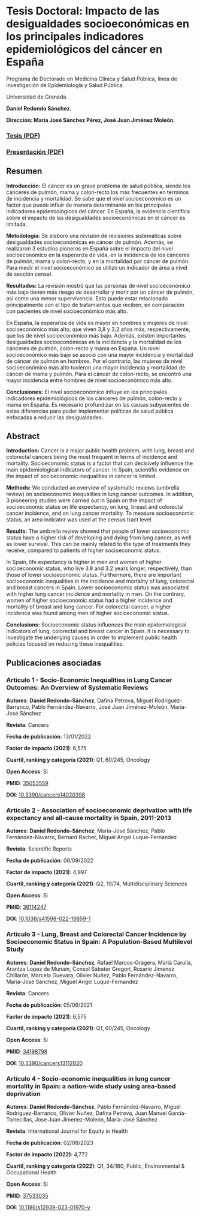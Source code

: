 # Tesis Doctoral: Impacto de las desigualdades socioeconómicas en los principales indicadores epidemiológicos del cáncer en España

Programa de Doctorado en Medicina Clínica y Salud Pública, línea de investigación de Epidemiología y Salud Pública.

Universidad de Granada.

**Daniel Redondo Sánchez.**

**Dirección: María José Sánchez Pérez, José Juan Jiménez Moleón.**

### [Tesis (PDF)](https://github.com/danielredondo/Tesis/raw/main/tesis.pdf)

### [Presentación (PDF)](https://github.com/danielredondo/Tesis/raw/main/presentacion.pdf)


## Resumen

**Introducción:**  El cáncer es un grave problema de salud pública, siendo los cánceres de pulmón, mama y colon-recto los más frecuentes en términos de incidencia y mortalidad. Se sabe que el nivel socioeconómico es un factor que puede influir de manera determinante en los principales indicadores epidemiológicos del cáncer. En España, la evidencia científica sobre el impacto de las desigualdades socioeconómicas en el cáncer es limitada.

**Metodología:** Se elaboró una revisión de revisiones sistemáticas sobre desigualdades socioeconómicas en cáncer de pulmón. Además, se realizaron 3 estudios pioneros en España sobre el impacto del nivel socioeconómico en la esperanza de vida, en la incidencia de los cánceres de pulmón, mama y colon-recto, y en la mortalidad por cáncer de pulmón. Para medir el nivel socioeconómico se utilizó un indicador de área a nivel de sección censal.

**Resultados:** La revisión mostró que las personas de nivel socioeconómico más bajo tienen más riesgo de desarrollar y morir por un cáncer de pulmón, así como una menor supervivencia. Esto puede estar relacionado principalmente con el tipo de tratamientos que reciben, en comparación con pacientes de nivel socioeconómico más alto. 

En España, la esperanza de vida es mayor en hombres y mujeres de nivel socioeconómico más alto, que viven 3,8 y 3,2 años más, respectivamente, que los de nivel socioeconómico más bajo. Además, existen importantes desigualdades socioeconómicas en la incidencia y la mortalidad de los cánceres de pulmón, colon-recto y mama en España. Un nivel socioeconómico más bajo se asoció con una mayor incidencia y mortalidad de cáncer de pulmón en hombres. Por el contrario, las mujeres de nivel socioeconómico más alto tuvieron una mayor incidencia y mortalidad de cáncer de mama y pulmón. Para el cáncer de colon-recto, se encontró una mayor incidencia entre hombres de nivel socioeconómico más alto.

**Conclusiones:** El nivel socioeconómico influye en los principales indicadores epidemiológicos de los cánceres de pulmón, colon-recto y mama en España. Es necesario profundizar en las causas subyacentes de estas diferencias para poder implementar políticas de salud pública enfocadas a reducir las desigualdades.

## Abstract

**Introduction:**  Cancer is a major public health problem, with lung, breast and colorectal cancers being the most frequent in terms of incidence and mortality. Socioeconomic status is a factor that can decisively influence the main epidemiological indicators of cancer. In Spain, scientific evidence on the impact of socioeconomic inequalities in cancer is limited.

**Methods:** We conducted an overview of systematic reviews (umbrella review) on socioeconomic inequalities in lung cancer outcomes. In addition, 3 pioneering studies were carried out in Spain on the impact of socioeconomic status on life expectancy, on lung, breast and colorectal cancer incidence, and on lung cancer mortality. To measure socioeconomic status, an area indicator was used at the census tract level.

**Results:** The umbrella review showed that people of lower socioeconomic status have a higher risk of developing and dying from lung cancer, as well as lower survival. This can be mainly related to the type of treatments they receive, compared to patients of higher socioeconomic status.

In Spain, life expectancy is higher in men and women of higher socioeconomic status, who live 3.8 and 3.2 years longer, respectively, than those of lower socioeconomic status. Furthermore, there are important socioeconomic inequalities in the incidence and mortality of lung, colorectal and breast cancers in Spain. Lower socioeconomic status was associated with higher lung cancer incidence and mortality in men. On the contrary, women of higher socioeconomic status had a higher incidence and mortality of breast and lung cancer. For colorectal cancer, a higher incidence was found among men of higher socioeconomic status.

**Conclusions:** Socioeconomic status influences the main epidemiological indicators of lung, colorectal and breast cancer in Spain. It is necessary to investigate the underlying causes in order to implement public health policies focused on reducing these inequalities.

## Publicaciones asociadas

### Artículo 1 - Socio-Economic Inequalities in Lung Cancer Outcomes: An Overview of Systematic Reviews 

**Autores**: **Daniel Redondo-Sánchez**, Dafina Petrova,
Miguel Rodríguez-Barranco, Pablo Fernández-Navarro, José Juan
Jiménez-Moleón, Maria-José Sánchez

**Revista**: Cancers

**Fecha de publicación**: 13/01/2022

**Factor de impacto (2021)**: 6,575

**Cuartil, ranking y categoría (2021)**: Q1, 60/245, Oncology

**Open Access**: Si

**PMID**: [35053559](https://pubmed.ncbi.nlm.nih.gov/35053559)

**DOI**: [10.3390/cancers14020398](https://doi.org/10.3390/cancers14020398)

### Artículo 2 - Association of socioeconomic deprivation with life expectancy and all-cause mortality in Spain, 2011-2013 

**Autores**: **Daniel Redondo-Sánchez**, María-José
Sánchez, Pablo Fernández-Navarro, Bernard Rachet, Miguel Angel
Luque-Fernandez

**Revista**: Scientific Reports

**Fecha de publicación**: 06/09/2022

**Factor de impacto (2021)**: 4,997

**Cuartil, ranking y categoría (2021)**: Q2, 19/74, Multidisciplinary
Sciences

**Open Access**: Si

**PMID**: [36114247](https://pubmed.ncbi.nlm.nih.gov/36114247)

**DOI**: [10.1038/s41598-022-19859-1](https://doi.org/10.1038/s41598-022-19859-1)

### Artículo 3 - Lung, Breast and Colorectal Cancer Incidence by Socioeconomic Status in Spain: A Population-Based Multilevel Study 

**Autores**: **Daniel Redondo-Sánchez**, Rafael
Marcos-Gragera, Marià Carulla, Arantza Lopez de Munain, Consol Sabater
Gregori, Rosario Jimenez Chillarón, Marcela Guevara, Olivier Nuñez,
Pablo Fernández-Navarro, María-José Sánchez, Miguel Angel
Luque-Fernandez

**Revista**: Cancers

**Fecha de publicación**: 05/06/2021

**Factor de impacto (2021)**: 6,575

**Cuartil, ranking y categoría (2021)**: Q1, 60/245, Oncology

**Open Access**: Si

**PMID**: [34198798](https://pubmed.ncbi.nlm.nih.gov/34198798)

**DOI**: [10.3390/cancers13112820](https://doi.org/10.3390/cancers13112820)

### Artículo 4 - Socio-economic inequalities in lung cancer mortality in Spain: a nation-wide study using area-based deprivation

**Autores**: **Daniel Redondo-Sánchez**, Pablo Fernández-Navarro, Miguel Rodríguez-Barranco, Olivier Nuñez, Dafina Petrova, Juan Manuel García-Torrecillas, Jose Juan Jimenez-Moleón, María-José Sánchez

**Revista**: International Journal for Equity in Health

**Fecha de publicación**: 02/08/2023  

**Factor de impacto (2022)**: 4,772

**Cuartil, ranking y categoría (2022)**: Q1, 34/180, Public, Environmental \& Occupational Health

**Open Access**: Si

**PMID**: [37533035](https://pubmed.ncbi.nlm.nih.gov/37533035)

**DOI**: [10.1186/s12939-023-01970-y](https://doi.org/10.1186/s12939-023-01970-y)
